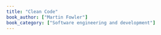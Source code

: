 ```yaml
---
title: "Clean Code"
book_author: ["Martin Fowler"]
book_category: ["Software engineering and development"]
---
```

